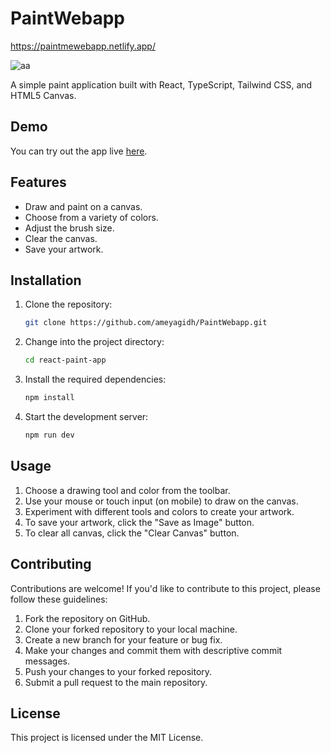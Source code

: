 # PaintWebapp

https://paintmewebapp.netlify.app/


![aa](https://github.com/ameyagidh/PaintWebapp/assets/65457905/13d9f494-1805-42f7-bdc3-bd1fa096e091)


A simple paint application built with React, TypeScript, Tailwind CSS, and HTML5 Canvas.

## Demo

You can try out the app live [here](https://paintmewebapp.netlify.app/).

## Features

- Draw and paint on a canvas.
- Choose from a variety of colors.
- Adjust the brush size.
- Clear the canvas.
- Save your artwork.

## Installation

1. Clone the repository:

   ```bash
   git clone https://github.com/ameyagidh/PaintWebapp.git
   ```
   
2. Change into the project directory:

   ```bash
   cd react-paint-app
   ```
    
3. Install the required dependencies:

   ```bash
   npm install
   ```

4. Start the development server:

   ```bash
   npm run dev
   ```

## Usage

1. Choose a drawing tool and color from the toolbar.
2. Use your mouse or touch input (on mobile) to draw on the canvas.
3. Experiment with different tools and colors to create your artwork.
4. To save your artwork, click the "Save as Image" button.
5. To clear all canvas, click the "Clear Canvas" button.

## Contributing

Contributions are welcome! If you'd like to contribute to this project, please follow these guidelines:

1. Fork the repository on GitHub.
2. Clone your forked repository to your local machine.
3. Create a new branch for your feature or bug fix.
4. Make your changes and commit them with descriptive commit messages.
5. Push your changes to your forked repository.
6. Submit a pull request to the main repository.

## License

This project is licensed under the MIT License.
